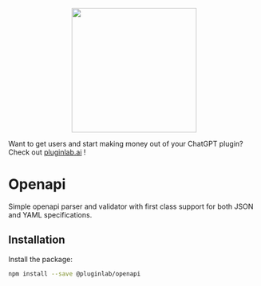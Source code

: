 <p align="center">
<a href="https://www.pluginlab.ai">
  <img width="250" height="250" src="https://uploads-ssl.webflow.com/6446ea87f99b6dc7c2e8c9cb/64470266b86f5166fd19a752_white-logo.svg">
  </a>
</p>

Want to get users and start making money out of your ChatGPT plugin? Check out [pluginlab.ai](https://www.pluginlab.ai) !


# Openapi

Simple openapi parser and validator with first class support for both JSON and YAML specifications.

## Installation

Install the package:

```bash
npm install --save @pluginlab/openapi
```
